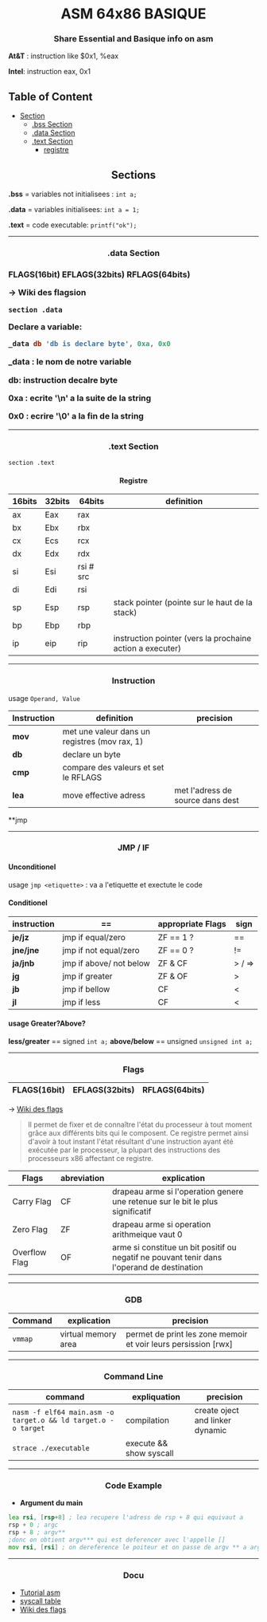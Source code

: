 <h1 align="center" >ASM 64x86 BASIQUE</h1>

<h3 align="center"> Share Essential and Basique info on asm </h3>

**At&T** : instruction like $0x1, %eax

**Intel**: instruction eax, 0x1

## Table of Content

- [Section](#sections)
  - [.bss Section](#.bss-section)
  - [.data Section](#.data-section)
  - [.text Section](#.text-section)
    - [registre](#registre)


<h2 align="center">Sections</h2>

**.bss** = variables not initialisees : ```int a;```

**.data** = variables initialisees: ```int a = 1;```

**.text** = code executable: ```printf("ok");```

___

<h3 align="center">.data Section<h3>
FLAGS(16bit) 	EFLAGS(32bits) 	RFLAGS(64bits)

-> Wiki des flagsion 

```section .data```

Declare a variable:
```asm
_data db 'db is declare byte', 0xa, 0x0 
```
**_data** : le nom de notre variable

**db**: instruction decalre byte

**0xa** : ecrite '\n' a la suite de la string

**0x0** : ecrire '\0' a la fin de la string

___

<h3 align="center">.text Section</h3>

```section .text```
  
<h4 align="center">Registre</h4> 

16bits | 32bits | 64bits | definition
--- | --- | ---| ---
ax | Eax | rax
bx | Ebx | rbx
cx | Ecs | rcx
dx | Edx | rdx
si | Esi | rsi # src
di | Edi | rsi
sp | Esp | rsp | stack pointer (pointe sur le haut de la stack)
bp | Ebp | rbp
ip | eip | rip | instruction pointer (vers la prochaine action a executer)

___

<h3 align="center">Instruction</h3>

usage ```Operand, Value```

Instruction | definition | precision
--- | --- | ---
**mov** | met une valeur dans un registres (mov rax, 1)
**db** | declare un byte
**cmp** | compare des valeurs et set le RFLAGS
**lea** | move effective adress | met l'adress de source dans dest
**jmp

___

<h3 align="center">JMP / IF</h3>

<h4>Unconditionel</h4>

usage ```jmp <etiquette>``` : va a l'etiquette <etiquette> et exectute le code

<h4>Conditionel</h4>

instruction | == | appropriate Flags | sign
--- | --- | --- | ---
**je/jz** | jmp if equal/zero | ZF == 1 ? | ==
**jne/jne** | jmp if not equal/zero | ZF == 0 ? | !=
**ja/jnb** | jmp if above/ not below | ZF & CF | > / => 
**jg** | jmp if greater | ZF & OF | >
**jb** | jmp if bellow | CF | <
**jl** | jmp if less | CF | <

#### usage Greater?Above?
**less/greater** == signed  ```int a;```
**above/below** == unsigned ```unsigned int a;```

___
  
<h3 align="center">Flags</h3>

FLAGS(16bit) | EFLAGS(32bits) | RFLAGS(64bits)
--- | --- | ---
  
-> [Wiki des flags](https://fr.wikipedia.org/wiki/RFLAGS) 

> Il permet de fixer et de connaître l'état du processeur à tout moment grâce aux différents bits qui le composent.
Ce registre permet ainsi d'avoir à tout instant l'état résultant d'une instruction ayant été exécutée par le processeur,
la plupart des instructions des processeurs x86 affectant ce registre.

Flags | abreviation | explication
--- | --- | ---
Carry Flag | CF | drapeau arme si l'operation genere une retenue sur le bit le plus significatif
Zero Flag | ZF| drapeau arme si operation arithmeique vaut 0
Overflow Flag | OF | arme si constitue un bit positif ou negatif ne pouvant tenir dans l'operand de destination

___
  
<h3 align="center">GDB</h3>
  
Command | explication | precision 
--- | --- | ---
```vmmap``` | virtual memory area | permet de print les zone memoir et voir leurs persission [rwx]

___  

<h3 align="center">Command Line</h3>

command | expliquation | precision
--- | --- | ---
```nasm -f elf64 main.asm -o target.o && ld target.o -o target``` | compilation | create oject and linker dynamic
```strace ./executable``` | execute && show syscall

___

<h3 align="center">Code Example</h3>

- **Argument du main**
```asm
lea rsi, [rsp+8] ; lea recupere l'adress de rsp + 8 qui equivaut a 
rsp + 0 ; argc
rsp + 8 ; argv**
;donc on obtient argv*** qui est deferencer avec l'appelle []
mov rsi, [rsi] ; on dereference le poiteur et on passe de argv ** a argv* (ici on pointe sur argv[0])
```

___

<h3 align="center">Docu</h3>

- [Tutorial asm](https://revers.engineering/applied-reverse-engineering-series/)
- [syscall table](https://blog.rchapman.org/posts/Linux_System_Call_Table_for_x86_64/)
- [Wiki des flags](https://fr.wikipedia.org/wiki/RFLAGS)
